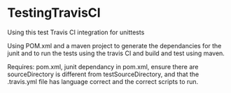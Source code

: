 # TestingTravisCI
Using this test Travis CI integration for unittests

Using POM.xml and a maven project to generate the dependancies for the junit and to run the tests using the travis CI and build and test using maven. 

Requires: pom.xml, junit dependancy in pom.xml, ensure there are sourceDirectory is different from testSourceDirectory, and that the .travis.yml file has language correct and the correct scripts to run.  
